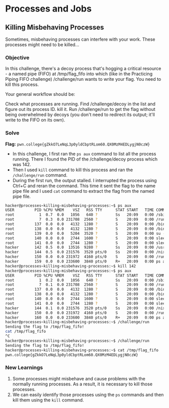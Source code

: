 # Processes and Jobs

## Killing Misbehaving Processes
Sometimes, misbehaving processes can interfere with your work. These processes might need to be killed...

### Objective
In this challenge, there's a decoy process that's hogging a critical resource - a named pipe (FIFO) at /tmp/flag_fifo into which (like in the Practicing Piping FIFO challenge) /challenge/run wants to write your flag. You need to kill this process.

Your general workflow should be:

Check what processes are running.
Find /challenge/decoy in the list and figure out its process ID.
kill it.
Run /challenge/run to get the flag without being overwhelmed by decoys (you don't need to redirect its output; it'll write to the FIFO on its own).

### Solve
**Flag:** `pwn.college{gZkkO7LeNqL3p0yldCbptRLom60.QX0MzM4EDLygjN0czW}`

- In this challenge, I first ran the `ps aux` command to list all the process running. There I found the PID of the /challenge/decoy process which was 142.
- Then I used `kill` command to kill this process and ran the `/challenge/run` command. 
- During the first run, the output stalled. I interrupted the process using Ctrl+C and reran the command. This time it sent the flag to the name pipe file and I used `cat` command to extract the flag from the named pipe file.

```bash
hacker@processes~killing-misbehaving-processes:~$ ps aux
USER         PID %CPU %MEM    VSZ   RSS TTY      STAT START   TIME COMMAND
root           1  0.7  0.0   1056   640 ?        Ss   20:09   0:00 /sbin/docker-init -- /nix/var/nix/profiles/dojo-workspace/bin/dojo-init /run/dojo/bin/sle
root           7  0.3  0.0 231708  2560 ?        S    20:09   0:00 /run/dojo/bin/sleep 6h
root         137  0.0  0.0   4132  1280 ?        S    20:09   0:00 /bin/bash /challenge/.init
root         138  0.0  0.0   4132  1280 ?        S    20:09   0:00 /bin/bash /challenge/.init
root         139  0.0  0.0   5204  3520 ?        S    20:09   0:00 su -c exec /challenge/decoy > /tmp/flag_fifo hacker
root         140  0.0  0.0   2744  1600 ?        S    20:09   0:00 sleep 6h
root         141  0.0  0.0   2744  1280 ?        S    20:09   0:00 sleep 6h
hacker       142  0.5  0.0  13516  9280 ?        Ss   20:09   0:00 /usr/bin/python /challenge/decoy
hacker       144  0.5  0.0 231576  3520 pts/0    Ss   20:09   0:00 /nix/store/0nxvi9r5ymdlr2p24rjj9qzyms72zld1-bash-interactive-5.2p37/bin/bash /run/dojo/bi
hacker       150  0.0  0.0 231972  4160 pts/0    S    20:09   0:00 /run/dojo/bin/bash --login
hacker       159  0.0  0.0 233600  3840 pts/0    R+   20:09   0:00 ps aux
hacker@processes~killing-misbehaving-processes:~$ kill 142
hacker@processes~killing-misbehaving-processes:~$ ps aux
USER         PID %CPU %MEM    VSZ   RSS TTY      STAT START   TIME COMMAND
root           1  0.2  0.0   1056   640 ?        Ss   20:09   0:00 /sbin/docker-init -- /nix/var/nix/profiles/dojo-workspace/bin/dojo-init /run/dojo/bin/sle
root           7  0.1  0.0 231708  2560 ?        S    20:09   0:00 /run/dojo/bin/sleep 6h
root         137  0.0  0.0   4132  1280 ?        S    20:09   0:00 /bin/bash /challenge/.init
root         138  0.0  0.0   4132  1280 ?        S    20:09   0:00 /bin/bash /challenge/.init
root         140  0.0  0.0   2744  1600 ?        S    20:09   0:00 sleep 6h
root         141  0.0  0.0   2744  1280 ?        S    20:09   0:00 sleep 6h
hacker       144  0.1  0.0 231576  3520 pts/0    Ss   20:09   0:00 /nix/store/0nxvi9r5ymdlr2p24rjj9qzyms72zld1-bash-interactive-5.2p37/bin/bash /run/dojo/bi
hacker       150  0.0  0.0 231972  4160 pts/0    S    20:09   0:00 /run/dojo/bin/bash --login
hacker       160  0.0  0.0 233600  3840 pts/0    R+   20:09   0:00 ps aux
hacker@processes~killing-misbehaving-processes:~$ /challenge/run
Sending the flag to /tmp/flag_fifo!
cat /tmp/flag_fifo
^C
hacker@processes~killing-misbehaving-processes:~$ /challenge/run
Sending the flag to /tmp/flag_fifo!
hacker@processes~killing-misbehaving-processes:~$ cat /tmp/flag_fifo
pwn.college{gZkkO7LeNqL3p0yldCbptRLom60.QX0MzM4EDLygjN0czW}
```

### New Learnings
1. Some processes might misbehave and cause problems with the normally running processes. As a result, it is necessary to kill those processes.
2. We can easily identify those processes using the `ps` commands and then kill them using the `kill` command.